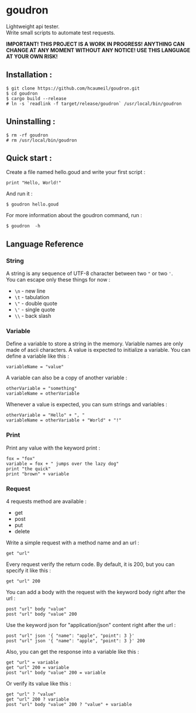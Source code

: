 # goudron

Lightweight api tester.  
Write small scripts to automate test requests.  

**IMPORTANT! THIS PROJECT IS A WORK IN PROGRESS! ANYTHING CAN CHANGE AT ANY MOMENT WITHOUT ANY NOTICE! USE THIS LANGUAGE AT YOUR OWN RISK!**  

## Installation :

    $ git clone https://github.com/hcaumeil/goudron.git
    $ cd goudron
    $ cargo build --release
    # ln -s `readlink -f target/release/goudron` /usr/local/bin/goudron

## Uninstalling :
    $ rm -rf goudron
    # rm /usr/local/bin/goudron

## Quick start :

Create a file named hello.goud and write your first script : 

```
print "Hello, World!"
```

And run it : 

    $ goudron hello.goud

For more information about the goudron command, run : 
    
    $ goudron  -h

## Language Reference

### String

A string is any sequence of UTF-8 character between two `"` or two `'`.  
You can escape only these things for now :
- `\n` - new line
- `\t` - tabulation
- `\"` - double quote
- `\'` - single quote
- `\\` - back slash

### Variable 

Define a variable to store a string in the memory.
Variable names are only made of ascii characters.
A value is expected to initialize a variable.
You can define a variable like this :

```
variableName = "value"
```

A variable can also be a copy of another variable :

```
otherVariable = "something"
variableName = otherVariable
```

Whenever a value is expected, you can sum strings and variables :

```
otherVariable = "Hello" + ", "
variableName = otherVariable + "World" + "!"
```

### Print

Print any value with the keyword print :

```
fox = "fox"
variable = fox + " jumps over the lazy dog"
print "the quick"
print "brown" + variable
```

### Request 

4 requests method are available :
- get
- post
- put
- delete

Write a simple request with a method name and an url : 

```
get "url" 
```

Every request verify the return code.
By default, it is 200, but you can specify it like this : 

```
get "url" 200
```

You can add a body with the request with the keyword body right after the url : 

```
post "url" body "value"
post "url" body "value" 200
```

Use the keyword json for "application/json" content right after the url : 

```
post "url" json '{ "name": "apple", "point": 3 }'
post "url" json '{ "name": "apple", "point": 3 }' 200
```

Also, you can get the response into a variable like this : 


```
get "url" = variable
get "url" 200 = variable
post "url" body "value" 200 = variable
```

Or verify its value like this :

```
get "url" ? "value"
get "url" 200 ? variable
post "url" body "value" 200 ? "value" + variable
```
